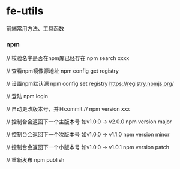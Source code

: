 # fe-utils
前端常用方法、工具函数


### npm
// 校验名字是否在npm库已经存在
npm search xxxx

// 查看npm镜像源地址
npm config get registry

// 设置npm默认源
npm config set registry https://registry.npmjs.org/

// 登陆
npm login

// 自动更改版本号，并且commit
// npm version xxx

// 控制台会返回下一个主版本号 如v1.0.0 -> v2.0.0 
npm version major

// 控制台会返回下一个次版本号 如v1.0.0 -> v1.1.0
npm version minor

// 控制台会返回下一个小版本号 如v1.0.0 -> v1.0.1
npm version patch

// 重新发布
npm publish
